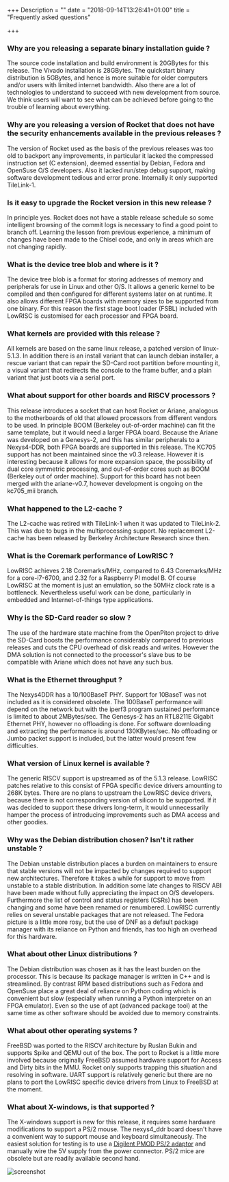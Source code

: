 +++
Description = ""
date = "2018-09-14T13:26:41+01:00"
title = "Frequently asked questions"

+++

### Why are you releasing a separate binary installation guide ?

The source code installation and build environment is 20GBytes for this release. The Vivado installation is 28GBytes. The quickstart binary distribution is 5GBytes, and hence is more suitable for older computers and/or users with limited internet bandwidth. Also there are a lot of technologies to understand to succeed with new development from source. We think users will want to see what can be achieved before going to the trouble of learning about everything.

### Why are you releasing a version of Rocket that does not have the security enhancements available in the previous releases ?

The version of Rocket used as the basis of the previous releases was too old to backport any improvements, in particular it lacked the compressed instruction set (C extension), deemed essential by Debian, Fedora and OpenSuse O/S developers. Also it lacked run/step debug support, making software development tedious and error prone. Internally it only supported TileLink-1.

### Is it easy to upgrade the Rocket version in this new release ?

In principle yes. Rocket does not have a stable release schedule so some intelligent browsing of the commit logs is necessary to find a good point to branch off. Learning the lesson from previous experience, a minimum of changes have been made to the Chisel code, and only in areas which are not changing rapidly.

### What is the device tree blob and where is it ?

The device tree blob is a format for storing addresses of memory and peripherals for use in Linux and other O/S. It allows a generic kernel to be compiled and then configured for different systems later on at runtime. It also allows different FPGA boards with memory sizes to be supported from one binary. For this reason the first stage boot loader (FSBL) included with LowRISC is customised for each processor and FPGA board.

### What kernels are provided with this release ?

All kernels are based on the same linux release, a patched version of linux-5.1.3. In addition there is an install variant that can launch debian installer, a rescue variant that can repair the SD-Card root partition before mounting it, a visual variant that redirects the console to the frame buffer, and a plain variant that just boots via a serial port.

### What about support for other boards and RISCV processors ?

This release introduces a socket that can host Rocket or Ariane, analogous to the motherboards of old that allowed processors from different vendors to be used. In principle BOOM (Berkeley out-of-order machine) can fit the same template, but it would need a larger FPGA board. Because the Ariane was developed on a Genesys-2, and this has similar peripherals to a Nexys4-DDR, both FPGA boards are supported in this release.
The KC705 support has not been maintained since the v0.3 release. However it is interesting because it allows for more expansion space, the possibility of dual core symmetric processing, and out-of-order cores such as BOOM (Berkeley out of order machine). Support for this board has not been merged with the ariane-v0.7, however development is ongoing on the kc705_mii branch.

### What happened to the L2-cache ?

The L2-cache was retired with TileLink-1 when it was updated to TileLink-2. This was due to bugs in the multiprocessing support. No replacement L2-cache has been released by Berkeley Architecture Research since then.

### What is the Coremark performance of LowRISC ?

LowRISC achieves 2.18 Coremarks/MHz, compared to 6.43 Coremarks/MHz for a core-i7-6700, and 2.32 for a Raspberry PI model B. Of course LowRISC at the moment is just an emulation, so the 50MHz clock rate is a bottleneck. Nevertheless useful work can be done, particularly in embedded and Internet-of-things type applications.

### Why is the SD-Card reader so slow ?

The use of the hardware state machine from the OpenPiton project to drive the SD-Card boosts the performance considerably compared to previous releases and cuts the CPU overhead of disk reads and writes. However the DMA solution is not connected to the processor's slave bus to be compatible with Ariane which does not have any such bus.

### What is the Ethernet throughput ?

The Nexys4DDR has a 10/100BaseT PHY. Support for 10BaseT was not included as it is considered obsolete. The 100BaseT performance will depend on the network but with the iperf3 program sustained performance is limited to about 2MBytes/sec. The Genesys-2 has an RTL8211E Gigabit Ethernet PHY, however no offloading is done. For software downloading and extracting the performance is around 130KBytes/sec. No offloading or Jumbo packet support is included, but the latter would present few difficulties.

### What version of Linux kernel is available ?

The generic RISCV support is upstreamed as of the 5.1.3 release. LowRISC patches relative to this consist of FPGA specific device drivers amounting to 268K bytes. There are no plans to upstream the LowRISC device drivers, because there is not corresponding version of silicon to be supported. If it was decided to support these drivers long-term, it would unnecessarily hamper the process of introducing improvements such as DMA access and other goodies.

### Why was the Debian distribution chosen? Isn't it rather unstable ?

The Debian unstable distribution places a burden on maintainers to ensure that stable versions will not be impacted by changes required to support new architectures. Therefore it takes a while for support to move from unstable to a stable distribution. In addition some late changes to RISCV ABI have been made without fully appreciating the impact on O/S developers. Furthermore the list of control and status registers (CSRs) has been changing and some have been renamed or renumbered. LowRISC currently relies on several unstable packages that are not released. The Fedora picture is a little more rosy, but the use of DNF as a default package manager with its reliance on Python and friends, has too high an overhead for this hardware.

### What about other Linux distributions ?

The Debian distribution was chosen as it has the least burden on the processor. This is because its package manager is written in C++ and is streamlined. By contrast RPM based distributions such as Fedora and OpenSuse place a great deal of reliance on Python coding which is convenient but slow (especially when running a Python interpreter on an FPGA emulator). Even so the use of apt (advanced package tool) at the same time as other software should be avoided due to memory constraints.

### What about other operating systems ?

FreeBSD was ported to the RISCV architecture by Ruslan Bukin and supports Spike and QEMU out of the box. The port to Rocket is a little more involved because originally FreeBSD assumed hardware support for Access and Dirty bits in the MMU. Rocket only supports trapping this situation and resolving in software. UART support is relatively generic but there are no plans to port the LowRISC specific device drivers from Linux to FreeBSD at the moment.

### What about X-windows, is that supported ?

The X-windows support is new for this release, it requires some hardware modifications to support a PS/2 mouse. The nexys4_ddr board doesn't have a convenient way to support mouse and keyboard simultaneously. The easiest solution for testing is to use a [Digilent PMOD PS/2 adaptor](https://store.digilentinc.com/pmod-ps2-keyboard-mouse-connector/) and manually wire the 5V supply from the power connector. PS/2 mice are obsolete but are readily available second hand.

![screenshot](/img/screenshot3.png "ariane-0.7 release shapshot")
